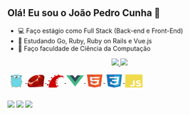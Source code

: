 ## Olá! Eu sou o João Pedro Cunha 👋

- 💻 Faço estágio como Full Stack (Back-end e Front-End)
- 📖 Estudando Go, Ruby, Ruby on Rails e Vue.js
- 💬 Faço faculdade de Ciência da Computação

<div align="center">
  <a href="https://github.com/JoaoPedroRBCunha">
  <img height="200em" src="https://github-readme-stats.vercel.app/api?username=JoaoPedroRBCunha&show_icons=true&theme=transparent&include_all_commits=true&count_private=true"/>
  <img height="200em" src="https://github-readme-stats.vercel.app/api/top-langs/?username=JoaoPedroRBCunha&layout=compact&langs_count=7&theme=transparent"/>
</div>

<div style="display: inline_block"><br>
  <img align="center" alt="Joao-Go" height="30" width="40" src="https://raw.githubusercontent.com/devicons/devicon/master/icons/go/go-original.svg">
  <img align="center" alt="Joao-Ruby" height="30" width="40" src="https://raw.githubusercontent.com/devicons/devicon/master/icons/ruby/ruby-original.svg">
  <img align="center" alt="Joao-RubyOnRails" height="30" width="40" src="https://raw.githubusercontent.com/devicons/devicon/master/icons/rails/rails-plain.svg">
  <img align="center" alt="Joao-VueJs" height="30" width="40" src="https://raw.githubusercontent.com/devicons/devicon/master/icons/vuejs/vuejs-original.svg">
  <img align="center" alt="Joao-HTML" height="30" width="40" src="https://raw.githubusercontent.com/devicons/devicon/master/icons/html5/html5-original.svg">
  <img align="center" alt="Joao-CSS" height="30" width="40" src="https://raw.githubusercontent.com/devicons/devicon/master/icons/css3/css3-original.svg">
  <img align="center" alt="Joao-Js" height="30" width="40" src="https://raw.githubusercontent.com/devicons/devicon/master/icons/javascript/javascript-plain.svg">
</div>
  
  ##
 
<div> 
  <a href="https://www.instagram.com/joaopedro.cunhaa/" target="_blank"><img src="https://img.shields.io/badge/-Instagram-%23E4405F?style=for-the-badge&logo=instagram&logoColor=white" target="_blank"></a> 
  <a href = "mailto:joaopedrorbcunha@gmail.com"><img src="https://img.shields.io/badge/-Gmail-%23333?style=for-the-badge&logo=gmail&logoColor=white" target="_blank"></a>
  <a href="https://www.linkedin.com/in/jo%C3%A3o-pedro-ribeiro-cunha-28ba34280/" target="_blank"><img src="https://img.shields.io/badge/-LinkedIn-%230077B5?style=for-the-badge&logo=linkedin&logoColor=white" target="_blank"></a> 
  
</div>
